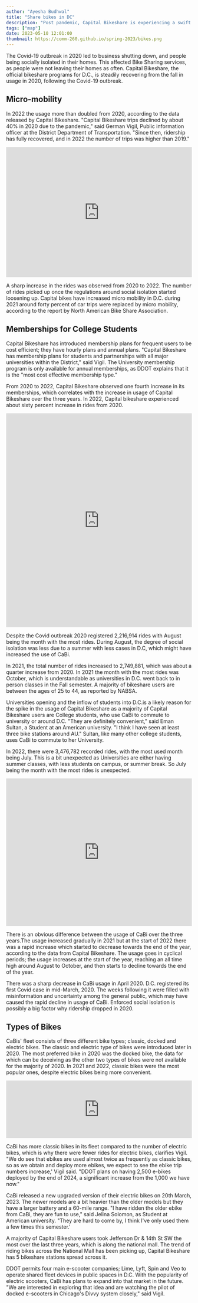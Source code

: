 ```yaml
---
author: "Ayesha Budhwal"
title: "Share bikes in DC"
description: "Post pandemic, Capital Bikeshare is experiencing a swift rise in usage"
tags: ["map"]
date: 2023-05-10 12:01:00
thumbnail: https://comm-260.github.io/spring-2023/bikes.png
---
```


The Covid-19 outbreak in 2020 led to business shutting down, and people being socially isolated in their homes. This affected Bike Sharing services, as people were not leaving their homes as often. Capital Bikeshare, the official bikeshare programs for D.C.,  is steadily recovering from the fall in usage in 2020, following the Covid-19 outbreak. 

## Micro-mobility

In 2022 the usage more than doubled from 2020, according to the data released by Capital Bikeshare. "Capital Bikeshare trips declined by about 40% in 2020 due to the pandemic," said German Vigil, Public information officer at the District Department of Transportation. "Since then, ridership has fully recovered, and in 2022 the number of trips was higher than 2019."

<iframe title="Monthly usage of Capital Bikeshare (2020-2022)" aria-label="Interactive line chart" id="datawrapper-chart-HHykW" src="https://datawrapper.dwcdn.net/HHykW/2/" scrolling="no" frameborder="0" style="width: 0; min-width: 100% !important; border: none;" height="353" data-external="1"></iframe><script type="text/javascript">!function(){"use strict";window.addEventListener("message",(function(a){if(void 0!==a.data["datawrapper-height"]){var e=document.querySelectorAll("iframe");for(var t in a.data["datawrapper-height"])for(var r=0;r<e.length;r++)if(e[r].contentWindow===a.source){var i=a.data["datawrapper-height"][t]+"px";e[r].style.height=i}}}))}();
</script>

A sharp increase in the rides was observed from 2020 to 2022. The number of rides picked up once the regulations around social isolation started loosening up. Capital bikes have increased micro mobility in D.C. during 2021 around forty percent of car trips were replaced by micro mobility, according to the report by North American Bike Share Association.
 
## Memberships for College Students

Capital Bikeshare has introduced membership plans for frequent users to be cost efficient; they have hourly plans and annual plans. "Capital Bikeshare has membership plans for students and partnerships with all major universities within the District," said Vigil. The University membership program is only available for annual memberships, as DDOT explains that it is the "most cost effective membership type."

From 2020 to 2022, Capital Bikeshare observed one fourth increase in its memberships, which correlates with the increase in usage of Capital Bikeshare over the three years. In 2022, Capital bikeshare experienced about sixty percent increase in rides from 2020.

<iframe title="Percentage use of Capital Bikeshare " aria-label="Grouped Column Chart" id="datawrapper-chart-5CdYh" src="https://datawrapper.dwcdn.net/5CdYh/2/" scrolling="no" frameborder="0" style="width: 0; min-width: 100% !important; border: none;" height="580" data-external="1"></iframe><script type="text/javascript">!function(){"use strict";window.addEventListener("message",(function(a){if(void 0!==a.data["datawrapper-height"]){var e=document.querySelectorAll("iframe");for(var t in a.data["datawrapper-height"])for(var r=0;r<e.length;r++)if(e[r].contentWindow===a.source){var i=a.data["datawrapper-height"][t]+"px";e[r].style.height=i}}}))}();
</script>

Despite the Covid outbreak 2020 registered 2,216,914 rides with August being the month with the most rides. During August, the degree of social isolation was less due to a summer with less cases in D.C, which might have increased the use of CaBi.

In 2021, the total number of rides increased to 2,749,881, which was about a quarter increase from 2020. In 2021 the month with the most rides was October, which is understandable as universities in D.C. went back to in person classes in the Fall semester. A majority of bikeshare users are between the ages of 25 to 44, as reported by NABSA.

Universities opening and the inflow of students into D.C.is a likely reason for the spike in the usage of Capital Bikeshare as a majority of Capital Bikeshare users are College students, who use CaBi to commute to university or around D.C. "They are definitely convenient," said Eman Sultan, a Student at an American university. "I think I have seen at least three bike stations around AU." Sultan, like many other college students, uses CaBi to commute to her University.

In 2022, there were 3,476,782 recorded rides, with the most used month being July. This is a bit unexpected as Universities are either having summer classes, with less students on campus, or summer break. So July being the month with the most rides is unexpected.
<iframe title="Capital Bikeshare use over 2018 - 2022" aria-label="Interactive line chart" id="datawrapper-chart-a1vna" src="https://datawrapper.dwcdn.net/a1vna/6/" scrolling="no" frameborder="0" style="width: 0; min-width: 100% !important; border: none;" height="400" data-external="1"></iframe><script type="text/javascript">!function(){"use strict";window.addEventListener("message",(function(a){if(void 0!==a.data["datawrapper-height"]){var e=document.querySelectorAll("iframe");for(var t in a.data["datawrapper-height"])for(var r=0;r<e.length;r++)if(e[r].contentWindow===a.source){var i=a.data["datawrapper-height"][t]+"px";e[r].style.height=i}}}))}();
</script> 

There is an obvious difference between the usage of CaBi over the three years.The usage increased gradually in 2021 but at the start of 2022 there was a rapid increase which started to decrease towards the end of the year, according to the data from Capital Bikeshare. The usage goes in cyclical periods; the usage increases at the start of the year, reaching an all time high around August to October, and then starts to decline towards the end of the year.

There was a sharp decrease in CaBi usage in April 2020. D.C. registered its first Covid case in mid-March, 2020. The weeks following it were filled with misinformation and uncertainty among the general public, which may have caused the rapid decline in usage of CaBi. Enforced social isolation is possibly a big factor why ridership dropped in 2020.

## Types of Bikes

CaBis' fleet consists of three different bike types; classic, docked and electric bikes. The classic and electric type of bikes were introduced later in 2020. The most preferred bike in 2020 was the docked bike, the data for which can be deceiving as the other two types of bikes were not available for the majority of 2020. In 2021 and 2022, classic bikes were the most popular ones, despite electric bikes being more convenient. 
<iframe title="Different bike type usage by year" aria-label="Split Bars" id="datawrapper-chart-zv3L9" src="https://datawrapper.dwcdn.net/zv3L9/2/" scrolling="no" frameborder="0" style="width: 0; min-width: 100% !important; border: none;" height="156" data-external="1"></iframe><script type="text/javascript">!function(){"use strict";window.addEventListener("message",(function(a){if(void 0!==a.data["datawrapper-height"]){var e=document.querySelectorAll("iframe");for(var t in a.data["datawrapper-height"])for(var r=0;r<e.length;r++)if(e[r].contentWindow===a.source){var i=a.data["datawrapper-height"][t]+"px";e[r].style.height=i}}}))}();
</script> 

CaBi has more classic bikes in its fleet compared to the number of electric bikes, which is why there were fewer rides for electric bikes, clarifies Vigil. "We do see that ebikes are used almost twice as frequently as classic bikes, so as we obtain and deploy more ebikes, we expect to see the ebike trip numbers increase,' Vigil said. "DDOT plans on having 2,500 e-bikes deployed by the end of 2024, a significant increase from the 1,000 we have now."

CaBi released a new upgraded version of their electric bikes on 20th March, 2023. The newer models are a bit heavier than the older models but they have a larger battery and a 60-mile range. "I have ridden the older ebike from CaBi, they are fun to use," said Jelina Solomon, as Student at American university. "They are hard to come by, I think I've only used them a few times this semester.'

<div class="flourish-embed flourish-map" data-src="visualisation/13699507"><script src="https://public.flourish.studio/resources/embed.js"></script></div> 

A majority of Capital Bikeshare users took Jefferson Dr & 14th St SW the most over the last three years, which is along the national mall. The trend of riding bikes across the National Mall has been picking up, Capital Bikeshare has 5 bikeshare stations spread across it. 

DDOT permits four main e-scooter companies; Lime, Lyft, Spin and Veo to operate shared fleet devices in public spaces in D.C. With the popularity of electric scooters, CaBi has plans to expand into that market in the future. "We are interested in exploring that idea and are watching the pilot of docked e-scooters in Chicago's Divvy system closely," said Vigil.



